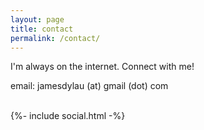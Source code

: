 ```yaml
---
layout: page
title: contact
permalink: /contact/
---
```


I'm always on the internet. Connect with me!

email: jamesdylau (at) gmail (dot) com<br>
<br>
<div>
{%- include social.html -%}
</div>


<!-- <ul class="contact-list">
  <li class="p-name">
    {%- if site.author -%}
      {{ site.author | escape }}
    {%- else -%}
      {{ site.title | escape }}
    {%- endif -%}
    </li>
    {%- if site.email -%}
    <li><a class="u-email" href="mailto:{{ site.email }}">{{ site.email }}</a></li>
    {%- endif -%}
</ul> -->